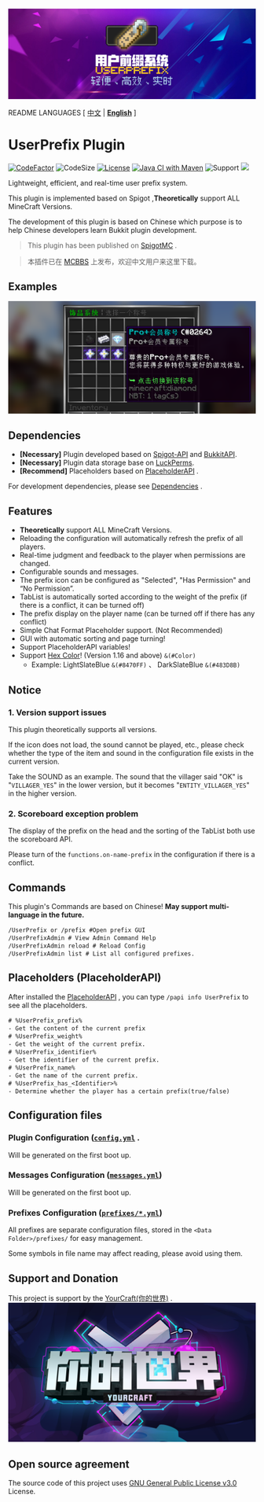 ![BANNER](.documentation/images/banner.png)

README LANGUAGES [ [中文](README.md) | [**English**](README-en.md)  ]

# UserPrefix Plugin

[![CodeFactor](https://www.codefactor.io/repository/github/carmjos/userprefix/badge?s=b76fec1f64726b5f19989aace6adb5f85fdab840)](https://www.codefactor.io/repository/github/carmjos/userprefix)
![CodeSize](https://img.shields.io/github/languages/code-size/CarmJos/UserPrefix)
[![License](https://img.shields.io/github/license/CarmJos/UserPrefix)](https://opensource.org/licenses/GPL-3.0)
[![Java CI with Maven](https://github.com/CarmJos/UserPrefix/actions/workflows/maven.yml/badge.svg?branch=master)](https://github.com/CarmJos/UserPrefix/actions/workflows/maven.yml)
![Support](https://img.shields.io/badge/Minecraft-Java%201.8--Latest-yellow)
![](https://visitor-badge.glitch.me/badge?page_id=userprefix.readme)

Lightweight, efficient, and real-time user prefix system.

This plugin is implemented based on Spigot ,**Theoretically** support ALL MineCraft Versions.

The development of this plugin is based on Chinese which purpose is to help Chinese developers learn Bukkit plugin
development.

> This plugin has been published on [SpigotMC](https://www.spigotmc.org/resources/userprefix.96277/) .

> 本插件已在 [MCBBS](https://www.mcbbs.net/forum.php?mod=viewthread&tid=1261503) 上发布，欢迎中文用户来这里下载。

## Examples

![example](.documentation/images/using-example.png)

## Dependencies

- **[Necessary]** Plugin developed based on [Spigot-API](https://hub.spigotmc.org/stash/projects/SPIGOT)
  and [BukkitAPI](http://bukkit.org/).
- **[Necessary]** Plugin data storage base on  [LuckPerms](https://www.spigotmc.org/resources/luckperms.28140/).
- **[Recommend]** Placeholders based on [PlaceholderAPI](https://www.spigotmc.org/resources/6245/) .

For development dependencies, please see  [Dependencies](https://github.com/CarmJos/UserPrefix/network/dependencies) .

## Features

- **Theoretically** support ALL MineCraft Versions.
- Reloading the configuration will automatically refresh the prefix of all players.
- Real-time judgment and feedback to the player when permissions are changed.
- Configurable sounds and messages.
- The prefix icon can be configured as "Selected", "Has Permission" and “No Permission”.
- TabList is automatically sorted according to the weight of the prefix (if there is a conflict, it can be turned off)
- The prefix display on the player name (can be turned off if there has any conflict)
- Simple Chat Format Placeholder support. (Not Recommended)
- GUI with automatic sorting and page turning!
- Support PlaceholderAPI variables!
- Support [Hex Color](https://www.hexcolortool.com/)! (Version 1.16 and above)  `&(#Color)`
    - Example: LightSlateBlue `&(#8470FF)` 、 DarkSlateBlue `&(#483D8B)`

## Notice

### 1. Version support issues

This plugin theoretically supports all versions.

If the icon does not load, the sound cannot be played, etc., please check whether the type of the item and sound in the
configuration file exists in the current version.

Take the SOUND as an example. The sound that the villager said "OK" is "`VILLAGER_YES`" in the lower version, but it
becomes "`ENTITY_VILLAGER_YES`" in the higher version.

### 2. Scoreboard exception problem

The display of the prefix on the head and the sorting of the TabList both use the scoreboard API.

Please turn of the `functions.on-name-prefix` in the configuration if there is a conflict.

## Commands

This plugin's Commands are based on Chinese!
**May support multi-language in the future.**

```text
/UserPrefix or /prefix #Open prefix GUI
/UserPrefixAdmin # View Admin Command Help
/UserPrefixAdmin reload # Reload Config
/UserPrefixAdmin list # List all configured prefixes.
```

## Placeholders (PlaceholderAPI)

After installed the [PlaceholderAPI](https://github.com/PlaceholderAPI/PlaceholderAPI) , you can
type `/papi info UserPrefix` to see all the placeholders.

```text
# %UserPrefix_prefix% 
- Get the content of the current prefix
# %UserPrefix_weight% 
- Get the weight of the current prefix.
# %UserPrefix_identifier% 
- Get the identifier of the current prefix.
# %UserPrefix_name% 
- Get the name of the current prefix.
# %UserPrefix_has_<Identifier>% 
- Determine whether the player has a certain prefix(true/false)
```

## Configuration files

### Plugin Configuration ([`config.yml`]() .

Will be generated on the first boot up.

### Messages Configuration ([`messages.yml`]())

Will be generated on the first boot up.

### Prefixes Configuration ([`prefixes/*.yml`](src/main/resources/en_US/example-prefix.yml))

All prefixes are separate configuration files, stored in the `<Data Folder>/prefixes/` for easy management.

Some symbols in file name may affect reading, please avoid using them.

## Support and Donation

This project is support by the  [YourCraft(你的世界)](https://www.ycraft.cn) .
![TeamLogo](.documentation/images/team-logo.png)

## Open source agreement

The source code of this project uses  [GNU General Public License v3.0](https://opensource.org/licenses/GPL-3.0)
License.


